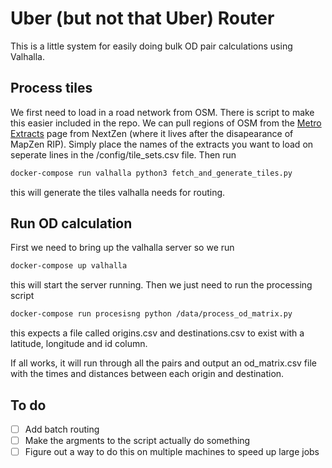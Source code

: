# Uber (but not that Uber) Router

This is a little system for easily doing bulk OD pair calculations using Valhalla.


## Process tiles
We first need to load in a road network from OSM. There is script to make this easier included
in the repo. We can pull regions of OSM from the [Metro Extracts](https://metro-extracts.nextzen.org/#atlanta_georgia)
page from NextZen (where it lives after the disapearance of MapZen RIP). Simply place the names of the extracts you
want to load on seperate lines in the /config/tile\_sets.csv file. Then run

```bash
docker-compose run valhalla python3 fetch_and_generate_tiles.py
```

this will generate the tiles valhalla needs for routing.

## Run OD calculation

First we need to bring up the valhalla server so we run

```bash
docker-compose up valhalla
```
this will start the server running. Then we just need to run the processing script

```bash
docker-compose run procesisng python /data/process_od_matrix.py
```

this expects a file called origins.csv and destinations.csv to exist with a latitude, longitude and id column.

If all works, it will run through all the pairs and output an od\_matrix.csv file with the times and distances
between each origin and destination.

## To do

- [ ] Add batch routing
- [ ] Make the argments to the script actually do something
- [ ] Figure out a way to do this on multiple machines to speed up large jobs
